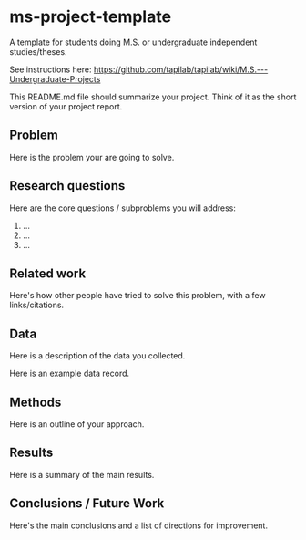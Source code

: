 # ms-project-template
A template for students doing M.S. or undergraduate independent studies/theses.

See instructions here: <https://github.com/tapilab/tapilab/wiki/M.S.---Undergraduate-Projects>

This README.md file should summarize your project. Think of it as the short version of your project report.

## Problem

Here is the problem your are going to solve.

## Research questions

Here are the core questions / subproblems you will address:

1. ...
2. ...
3. ...

## Related work

Here's how other people have tried to solve this problem, with a few links/citations. 

## Data

Here is a description of the data you collected.

Here is an example data record.

## Methods

Here is an outline of your approach.

## Results

Here is a summary of the main results.

## Conclusions / Future Work

Here's the main conclusions and a list of directions for improvement.

